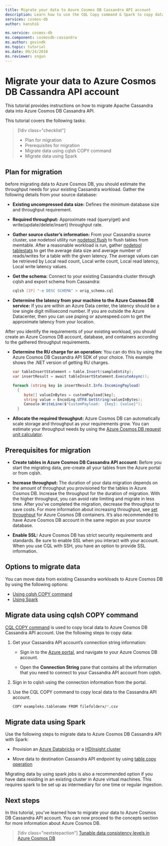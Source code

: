 ```yaml
---
title: Migrate your data to Azure Cosmos DB Cassandra API account
description: Learn how to use the CQL Copy command & Spark to copy data from Apache Cassandra to Azure Cosmos DB Cassandra API.
services: cosmos-db
author: kanshiG

ms.service: cosmos-db
ms.component: cosmosdb-cassandra
ms.author: govindk
ms.topic: tutorial
ms.date: 09/24/2018
ms.reviewer: sngun
---
```


# Migrate your data to Azure Cosmos DB Cassandra API account

This tutorial provides instructions on how to migrate Apache Cassandra data into Azure Cosmos DB Cassandra API. 

This tutorial covers the following tasks:

> [!div class="checklist"]
> * Plan for migration
> * Prerequisites for migration
> * Migrate data using cqlsh COPY command
> * Migrate data using Spark 

## Plan for migration
before migrating data to Azure Cosmos DB, you should estimate the throughput needs for your existing Cassandra workload. Gather the following details from your source database: 

* **Existing uncompressed data size:** Defines the minimum database size and throughput requirement. 

* **Required throughput:** Approximate read (query/get) and write(update/delete/insert) throughput rate.

* **Gather source cluster’s information:**  From your Cassandra source cluster, use nodetool utility run [nodetool flush](https://docs.datastax.com/en/cassandra/3.0/cassandra/tools/toolsFlush.html) to flush tables from memtable. After a reasonable workload is run, gather [nodetool tablestats](https://docs.datastax.com/en/cassandra/3.0/cassandra/tools/toolsTablestats.html) to get the average data size and average number of reads/writes for a table with the given latency. The average values can be retrieved by Local read count, Local write count, Local read latency, Local write latency values. 

* **Get the schema:** Connect to your existing Cassandra cluster through cqlsh and export schema from Cassandra: 

  ```bash
  cqlsh [IP] "-e DESC SCHEMA" > orig_schema.cql
  ```

* **Determine the latency from your machine to the Azure Cosmos DB service:** If you are within an Azure Data center, the latency should be a low single digit millisecond number. If you are outside the Azure Datacenter, then you can use psping or azurespeed.com to get the approximate latency from your location.

After you identify the requirements of your existing workload, you should create an Azure Cosmos DB account, database, and containers according to the gathered throughput requirements.  

* **Determine the RU charge for an operation:** You can do this by using the Azure Cosmos DB Cassandra API SDK of your choice. This example shows the .NET version of getting RU charges.

  ```csharp
  var tableInsertStatement = table.Insert(sampleEntity);
  var insertResult = await tableInsertStatement.ExecuteAsync();

  foreach (string key in insertResult.Info.IncomingPayload)
    {
       byte[] valueInBytes = customPayload[key];
       string value = Encoding.UTF8.GetString(valueInBytes);
       Console.WriteLine($"CustomPayload:  {key}: {value}");
    }
  ```

* **Allocate the required throughput:** Azure Cosmos DB can automatically scale storage and throughput as your requirements grow. You can estimate your throughput needs by using the [Azure Cosmos DB request unit calculator](https://www.documentdb.com/capacityplanner). 

## Prerequisites for migration

* **Create tables in Azure Cosmos DB Cassandra API account:** Before you start the migrating data, pre-create all your tables from the Azure portal or from cqlsh.

* **Increase throughput:** The duration of your data migration depends on the amount of throughput you provisioned for the tables in Azure Cosmos DB. Increase the throughput for the duration of migration. With the higher throughput, you can avoid rate limiting and migrate in less time. After you've completed the migration, decrease the throughput to save costs. For more information about increasing throughput, see [set throughput](set-throughput.md) for Azure Cosmos DB containers. It’s also recommended to have Azure Cosmos DB account in the same region as your source database. 

* **Enable SSL:** Azure Cosmos DB has strict security requirements and standards. Be sure to enable SSL when you interact with your account. When you use CQL with SSH, you have an option to provide SSL information.

## Options to migrate data

You can move data from existing Cassandra workloads to Azure Cosmos DB by using the following options:

* [Using cqlsh COPY command](#using-cqlsh-copy-command)  
* [Using Spark](#using-spark) 

## Migrate data using cqlsh COPY command

[CQL COPY command](http://cassandra.apache.org/doc/latest/tools/cqlsh.html#cqlsh) is used to copy local data to Azure Cosmos DB Cassandra API account. Use the following steps to copy data:

1. Get your Cassandra API account’s connection string information:

   * Sign in to the [Azure portal](https://portal.azure.com), and navigate to your Azure Cosmos DB account.

   * Open the **Connection String** pane that contains all the information that you need to connect to your Cassandra API account from cqlsh.

2. Sign in to cqlsh using the connection information from the portal.

3. Use the CQL COPY command to copy local data to the Cassandra API account.

   ```bash
   COPY exampleks.tablename FROM filefolderx/*.csv 
   ```

## Migrate data using Spark 

Use the following steps to migrate data to Azure Cosmos DB Cassandra API with Spark:

- Provision an [Azure Databricks](https://review.docs.microsoft.com/en-us/azure/cosmos-db/cassandra-spark-databricks.md?branch=pr-en-us-52162) or a [HDInsight cluster](https://review.docs.microsoft.com/en-us/azure/cosmos-db/cassandra-spark-hdinsight.md?branch=pr-en-us-52162) 

- Move data to destination Cassandra API endpoint by using [table copy operation](https://review.docs.microsoft.com/en-us/azure/cosmos-db/cassandra-spark-table-copy-ops?branch=pr-en-us-52162) 

Migrating data by using spark jobs is also a recommended option if you have data residing in an existing cluster in Azure virtual machines. This requires spark to be set up as intermediary for one time or regular ingestion.

## Next steps

In this tutorial, you've learned how to migrate your data to Azure Cosmos DB Cassandra API account. You can now proceed to the concepts section for more information about Azure Cosmos DB. 

> [!div class="nextstepaction"]
> [Tunable data consistency levels in Azure Cosmos DB](../cosmos-db/consistency-levels.md)


